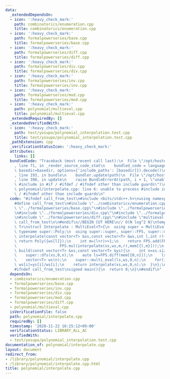 ```yaml
---
data:
  _extendedDependsOn:
  - icon: ':heavy_check_mark:'
    path: combinatorics/enumeration.cpp
    title: combinatorics/enumeration.cpp
  - icon: ':heavy_check_mark:'
    path: formalpowerseries/base.cpp
    title: formalpowerseries/base.cpp
  - icon: ':heavy_check_mark:'
    path: formalpowerseries/diff.cpp
    title: formalpowerseries/diff.cpp
  - icon: ':heavy_check_mark:'
    path: formalpowerseries/div.cpp
    title: formalpowerseries/div.cpp
  - icon: ':heavy_check_mark:'
    path: formalpowerseries/inv.cpp
    title: formalpowerseries/inv.cpp
  - icon: ':heavy_check_mark:'
    path: formalpowerseries/mod.cpp
    title: formalpowerseries/mod.cpp
  - icon: ':heavy_check_mark:'
    path: polynomial/multieval.cpp
    title: polynomial/multieval.cpp
  _extendedRequiredBy: []
  _extendedVerifiedWith:
  - icon: ':heavy_check_mark:'
    path: test/yosupo/polynomial_interpolation.test.cpp
    title: test/yosupo/polynomial_interpolation.test.cpp
  _pathExtension: cpp
  _verificationStatusIcon: ':heavy_check_mark:'
  attributes:
    links: []
  bundledCode: "Traceback (most recent call last):\n  File \"/opt/hostedtoolcache/Python/3.9.0/x64/lib/python3.9/site-packages/onlinejudge_verify/documentation/build.py\"\
    , line 71, in _render_source_code_stat\n    bundled_code = language.bundle(stat.path,\
    \ basedir=basedir, options={'include_paths': [basedir]}).decode()\n  File \"/opt/hostedtoolcache/Python/3.9.0/x64/lib/python3.9/site-packages/onlinejudge_verify/languages/cplusplus.py\"\
    , line 193, in bundle\n    bundler.update(path)\n  File \"/opt/hostedtoolcache/Python/3.9.0/x64/lib/python3.9/site-packages/onlinejudge_verify/languages/cplusplus_bundle.py\"\
    , line 398, in update\n    raise BundleErrorAt(path, i + 1, \"unable to process\
    \ #include in #if / #ifdef / #ifndef other than include guards\")\nonlinejudge_verify.languages.cplusplus_bundle.BundleErrorAt:\
    \ polynomial/interpolate.cpp: line 6: unable to process #include in #if / #ifdef\
    \ / #ifndef other than include guards\n"
  code: "#ifndef call_from_test\n#include <bits/stdc++.h>\nusing namespace std;\n\n\
    #define call_from_test\n#include \"../combinatorics/enumeration.cpp\"\n#include\
    \ \"../formalpowerseries/base.cpp\"\n#include \"../formalpowerseries/inv.cpp\"\
    \n#include \"../formalpowerseries/div.cpp\"\n#include \"../formalpowerseries/mod.cpp\"\
    \n#include \"../formalpowerseries/diff.cpp\"\n#include \"multieval.cpp\"\n#undef\
    \ call_from_test\n\n#endif\n//BEGIN CUT HERE\n// O(N log^2 N)\ntemplate<typename\
    \ T>\nstruct Interpolate : MultiEval<T>{\n  using super = MultiEval<T>;\n  using\
    \ typename super::Poly;\n  using super::super, super::FPS, super::mem;\n\n  Poly\
    \ interpolate(const vector<T> &xs,const vector<T> &ws,int l,int r){\n    if(l+1==r)\
    \ return Poly({ws[l]});\n    int m=(l+r)>>1;\n    return FPS.add(FPS.mul(interpolate(xs,ws,l,m),mem[{m,r}]),\n\
    \                   FPS.mul(interpolate(xs,ws,m,r),mem[{l,m}]));\n  }\n\n  vector<T>\
    \ build(const vector<T> &xs,const vector<T> &ys){\n    int n=xs.size();\n    mem.clear();\n\
    \    super::dfs(xs,0,n);\n    auto ls=FPS.diff(mem[{0,n}]);\n    ls.resize(n,T(0));\n\
    \    vector<T> ws(n);\n    super::multi_eval(ls,ws,0,n);\n    for(int i=0;i<n;i++)\
    \ ws[i]=ys[i]/ws[i];\n    return interpolate(xs,ws,0,n);\n  }\n};\n//END CUT HERE\n\
    #ifndef call_from_test\nsigned main(){\n  return 0;\n}\n#endif\n"
  dependsOn:
  - combinatorics/enumeration.cpp
  - formalpowerseries/base.cpp
  - formalpowerseries/inv.cpp
  - formalpowerseries/div.cpp
  - formalpowerseries/mod.cpp
  - formalpowerseries/diff.cpp
  - polynomial/multieval.cpp
  isVerificationFile: false
  path: polynomial/interpolate.cpp
  requiredBy: []
  timestamp: '2020-11-22 16:25:12+09:00'
  verificationStatus: LIBRARY_ALL_AC
  verifiedWith:
  - test/yosupo/polynomial_interpolation.test.cpp
documentation_of: polynomial/interpolate.cpp
layout: document
redirect_from:
- /library/polynomial/interpolate.cpp
- /library/polynomial/interpolate.cpp.html
title: polynomial/interpolate.cpp
---
```


